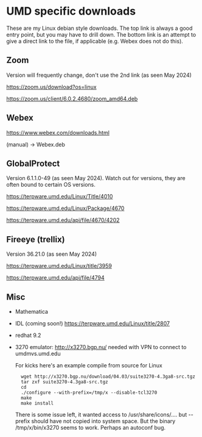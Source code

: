 # UMD specific downloads

These are my Linux debian style downloads. The top link is always a good entry point,
but you may have to drill down. The bottom link is an attempt to give a direct link
to the file, if applicable (e.g. Webex does not do this).


## Zoom

Version will frequently change, don't use the 2nd link (as seen May 2024)

https://zoom.us/download?os=linux

https://zoom.us/client/6.0.2.4680/zoom_amd64.deb

## Webex

https://www.webex.com/downloads.html

(manual) -> Webex.deb

## GlobalProtect

Version 6.1.1.0-49 (as seen May 2024). Watch out for versions, they are often bound to certain OS versions.

https://terpware.umd.edu/Linux/Title/4010

https://terpware.umd.edu/Linux/Package/4670

https://terpware.umd.edu/api/file/4670/4202


## Fireeye (trellix)

Version 36.21.0 (as seen May 2024)

https://terpware.umd.edu/Linux/title/3959

https://terpware.umd.edu/api/file/4794


## Misc

* Mathematica
* IDL (coming soon!)    https://terpware.umd.edu/Linux/title/2807
* redhat 9.2
* 3270 emulator:  http://x3270.bgp.nu/   needed with VPN to connect to umdmvs.umd.edu

  For kicks here's an example compile from source for Linux

        wget http://x3270.bgp.nu/download/04.03/suite3270-4.3ga8-src.tgz
        tar zxf suite3270-4.3ga8-src.tgz
        cd
        ./configure --with-prefix=/tmp/x --disable-tcl3270
        make
        make install

   There is some issue left, it wanted access to /usr/share/icons/.... but --prefix should
   have not copied into system space. But the binary /tmp/x/bin/x3270 seems to work. Perhaps
   an autoconf bug.

